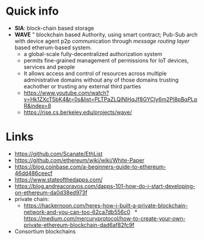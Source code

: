 # Quick info
* **SIA**: block-chain based storage 
* **WAVE** " blockchain based Authority, using smart contract; Pub-Sub arch with device agent p2p communication through *message routing layer* based etherum-based system.
  * a global-scale fully-decentralized authorization system
  * permits fine-grained management of permissions for IoT devices, services and people
  * It allows access and control of resources across multiple administrative domains without any of those domains trusting eachother or trusting any external third parties
  * https://www.youtube.com/watch?v=Hk1ZXcT5bK4&t=0s&list=PLTPaZLQlNIHqJf8GYCly6m2Pl8pBqPLpR&index=8
  * https://rise.cs.berkeley.edu/projects/wave/

# Links 
* https://github.com/Scanate/EthList
* https://github.com/ethereum/wiki/wiki/White-Paper
* https://blog.coinbase.com/a-beginners-guide-to-ethereum-46dd486ceecf
* https://www.stateofthedapps.com/
* https://blog.andreacoravos.com/dapps-101-how-do-i-start-developing-on-ethereum-da0d38ed973f
* private chain:
   * https://hackernoon.com/heres-how-i-built-a-private-blockchain-network-and-you-can-too-62ca7db556c0
   * https://medium.com/mercuryprotocol/how-to-create-your-own-private-ethereum-blockchain-dad6af82fc9f
* Consortium blockchains

